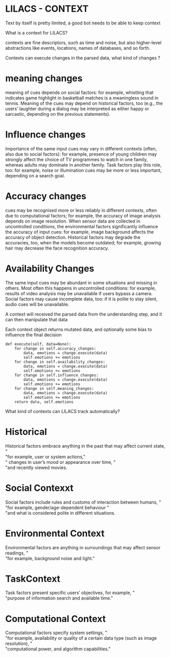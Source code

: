 # LILACS -  CONTEXT

Text by itself is pretty limited, a good bot needs to be able to keep context


What is a context for LILACS? 

contexts are fine descriptors, such as time and noise, but also higher-level abstractions like events, locations, names of databases, and so forth.


Contexts can execute changes in the parsed data, what kind of changes ?


# meaning changes


 meaning of cues depends on social factors: for example,
        whistling that indicates game highlight in basketball matches is a meaningless sound in tennis.
        Meaning of the cues may depend on historical factors, too
        (e.g., the users’ laughter during a dialog may be interpreted as either happy or sarcastic,
        depending on the previous statements).
        
# Influence changes

 Importance of the same input cues may vary in different contexts (often, also due to social factors):
        for example, presence of young children may strongly affect the choice of TV programmes to watch in one family,
        whereas adults may dominate in another family. Task factors play this role, too:
        for example, noise or illumination cues may be more or less important, depending on a search goal.

# Accuracy changes

cues may be recognised more or less reliably in different contexts, often due to computational factors;
        for example, the accuracy of image analysis depends on image resolution.
        When sensor data are collected in uncontrolled conditions, the environmental factors significantly influence
        the accuracy of input cues: for example, image background affects the accuracy of object detection.
        Historical factors may degrade the accuracies, too, when the models become outdated; for example,
        growing hair may decrease the face recognition accuracy.
        
# Availability Changes

The same input cues may be abundant in some situations and missing in others.
Most often this happens in uncontrolled conditions: for example, results of video analysis may be unavailable
if users bypass a camera. Social factors may cause incomplete data, too: if it is polite to stay silent,
audio cues will be unavailable.
        
 
A context will received the parsed data from the understanding step, and it can then manipulate that data 

Each context object returns mutated data, and optionally some bias to influence the final decision

    def execute(self, data=None):
        for change in self.accuracy_changes:
            data, emotions = change.execute(data)
            self.emotions += emotions
        for change in self.availability_changes:
            data, emotions = change.execute(data)
            self.emotions += emotions
        for change in self.influence_changes:
            data, emotions = change.execute(data)
            self.emotions += emotions
        for change in self.meaning_changes:
            data, emotions = change.execute(data)
            self.emotions += emotions
        return data, self.emotions
       
       
What kind of contexts can LILACS track automatically?

# Historical

Historical factors embrace anything in the past that may affect current state, " \
                  "for example, user or system actions," \
                  " changes in user’s mood or appearance over time, " \
                  "and recently viewed movies.


# Social Contexxt

Social factors include rules and customs of interaction between humans, " \
                  "for example, gender/age-dependent behaviour " \
                  "and what is considered polite in different situations.
                  
                  
# Environmental Context

Environmental factors are anything in surroundings that may affect sensor readings, " \
                  "for example, background noise and light."

# TaskContext

Task factors present specific users’ objectives, for example, " \
                  "purpose of information search and available time."
                  
# Computational Context

Computational factors specify system settings, " \
                  "for example, availability or quality of a certain data type (such as image resolution), " \
                  "computational power, and algorithm capabilities."